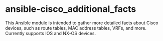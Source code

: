 # ansible-cisco_additional_facts
This Ansible module is intended to gather more detailed facts about Cisco devices, such as route tables, MAC address tables, VRFs, and more.
Currently supports IOS and NX-OS devices.
